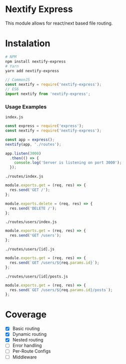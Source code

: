 # Nextify Express

This module allows for react/next based file routing.

# Instalation

```bash
# NPM
npm install nextify-express
# Yarn
yarn add nextify-express
```

```js
// CommonJS
const nextify = require('nextify-express');
// ES6
import nextify from 'nextify-express';
```

### Usage Examples

`index.js`

```js
const express = require('express');
const nextify = require('nextify-express');

const app = express();
nextify(app, './routes');

app.listen(3000)
  .then(() => {
    console.log('Server is listening on port 3000');
  });
```

`./routes/index.js`
```js
module.exports.get = (req, res) => {
  res.send('GET /');
};

module.exports.delete = (req, res) => {
  res.send('DELETE /');
};
```

`./routes/users/index.js`
```js
module.exports.get = (req, res) => {
  res.send('GET /users');
};
```

`./routes/users/[id].js`
```js
module.exports.get = (req, res) => {
  res.send(`GET /users/${req.params.id}`);
};
```

`./routes/users/[id]/posts.js`
```js
module.exports.get = (req, res) => {
  res.send(`GET /users/${req.params.id}/posts`);
};
```

# Coverage

- [x] Basic routing
- [x] Dynamic routing
- [x] Nested routing
- [ ] Error handling
- [ ] Per-Route Configs
- [ ] Middleware